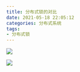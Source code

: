 ```yaml
---
title: 分布式锁的对比
date: 2021-05-18 22:05:12
categories: 分布式系统
tags:
- 分布式锁
---
```


![](https://gitee.com/littlefxc/oss/raw/master/images/6zUNz2.png)

<!-- more -->

![](https://gitee.com/littlefxc/oss/raw/master/images/GJm1lP.png)

